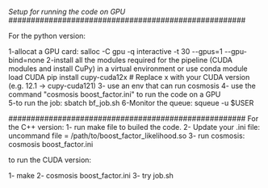 *Setup for running the code on GPU*
#####################################################

For the python version: 

1-allocat a GPU card: salloc -C gpu -q interactive -t 30 --gpus=1 --gpu-bind=none
2-install all the modules required for the pipeline (CUDA modules and install CuPy) in a virtual environment or use conda
module load CUDA 
pip install cupy-cuda12x   # Replace x with your CUDA version (e.g. 12.1 -> cupy-cuda121)
3- use an env that can run cosmosis 
4- use the command "cosmosis boost_factor.ini" to run the code on a GPU  
5-to run the job: sbatch bf_job.sh
6-Monitor the queue: squeue -u $USER

#####################################################
For the C++ version: 
1- run make file to builed the code.
2- Update your .ini file: uncommand file = /path/to/boost_factor_likelihood.so
3- run cosmosis: cosmosis boost_factor.ini


to run the CUDA version: 

1- make
2- cosmosis boost_factor.ini
3- try job.sh 

